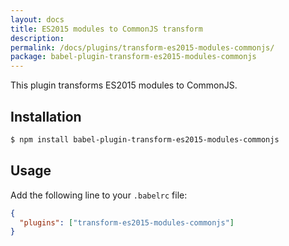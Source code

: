 ```yaml
---
layout: docs
title: ES2015 modules to CommonJS transform
description:
permalink: /docs/plugins/transform-es2015-modules-commonjs/
package: babel-plugin-transform-es2015-modules-commonjs
---
```


This plugin transforms ES2015 modules to CommonJS.

## Installation

```sh
$ npm install babel-plugin-transform-es2015-modules-commonjs
```

## Usage

Add the following line to your `.babelrc` file:

```json
{
  "plugins": ["transform-es2015-modules-commonjs"]
}
```
